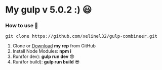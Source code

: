 <h1>My gulp v 5.0.2 :) 😃</h1>

<h3>How to use 👀</h3>

<pre>git clone https://github.com/xelinel32/gulp-combineer.git</pre>

<ol>
	<li>Clone or <a href="https://github.com/xelinel32/gulp-combineer.git">Download</a> <strong>my rep</strong> from GitHub</li>
	<li>Install Node Modules: <strong>npm i	</strong></li>
	<li>Run(for dev): <strong>gulp run dev</strong> 😎</li>
	<li>Run(for build): <strong>gulp run build</strong> 😎</li>
</ol>
